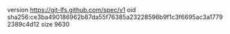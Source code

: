 version https://git-lfs.github.com/spec/v1
oid sha256:ce3ba490186962b87da55f76385a23228596b9f1c3f6695ac3a17792389c4d12
size 9630
